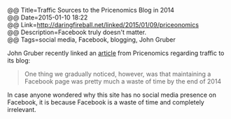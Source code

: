 @@ Title=Traffic Sources to the Pricenomics Blog in 2014  
@@ Date=2015-01-10 18:22  
@@ Link=http://daringfireball.net/linked/2015/01/09/priceonomics  
@@ Description=Facebook truly doesn't matter.  
@@ Tags=social media, Facebook, blogging, John Gruber  

John Gruber recently linked an [article][priceonomics] from Pricenomics regarding traffic to its blog:
>One thing we gradually noticed, however, was that maintaining a Facebook page was pretty much a waste of time by the end of 2014

In case anyone wondered why this site has no social media presence on Facebook, it is because Facebook is a waste of time and completely irrelevant.

[priceonomics]: http://priceonomics.com/traffic-sources-to-the-priceonomics-blog-in-2014/